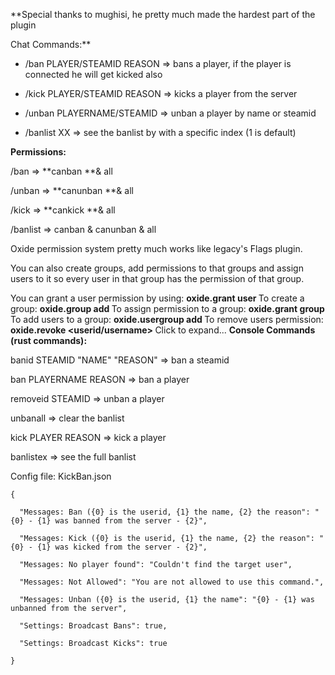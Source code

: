 **Special thanks to mughisi, he pretty much made the hardest part of the plugin 

Chat Commands:**

- /ban PLAYER/STEAMID REASON => bans a player, if the player is connected he will get kicked also

- /kick PLAYER/STEAMID REASON => kicks a player from the server

- /unban PLAYERNAME/STEAMID => unban a player by name or steamid

- /banlist XX => see the banlist by with a specific index (1 is default)

**Permissions:**

/ban => **canban **& all

/unban => **canunban **& all

/kick => **cankick **& all

/banlist => canban & canunban & all

Oxide permission system pretty much works like legacy's Flags plugin.

You can also create groups, add permissions to that groups and assign users to it so every user in that group has the permission of that group.

You can grant a user permission by using:
**oxide.grant user <username> <permission>**
To create a group:
**oxide.group add <groupname>**
To assign permission to a group:
**oxide.grant group <groupname> <permission>**
To add users to a group:
**oxide.usergroup add <username> <groupname>**
To remove users permission:
**oxide.revoke <userid/username> <group> <permission>**
Click to expand...
**Console Commands (rust commands):**

banid STEAMID "NAME" "REASON" => ban a steamid

ban PLAYERNAME REASON => ban a player

removeid STEAMID => unban a player

unbanall => clear the banlist

kick PLAYER REASON => kick a player

banlistex => see the full banlist


Config file: KickBan.json

````
{

  "Messages: Ban ({0} is the userid, {1} the name, {2} the reason": "{0} - {1} was banned from the server - {2}",

  "Messages: Kick ({0} is the userid, {1} the name, {2} the reason": "{0} - {1} was kicked from the server - {2}",

  "Messages: No player found": "Couldn't find the target user",

  "Messages: Not Allowed": "You are not allowed to use this command.",

  "Messages: Unban ({0} is the userid, {1} the name": "{0} - {1} was unbanned from the server",

  "Settings: Broadcast Bans": true,

  "Settings: Broadcast Kicks": true

}
````
